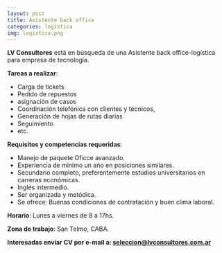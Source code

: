 ```yaml
---
layout: post
title: Asistente back office
categories: logística
img: logistica.png
---
```


**LV Consultores** está en búsqueda de una Asistente back office-logística para empresa de tecnología.



**Tareas a realizar**:

- Carga de tickets
- Pedido de repuestos
- asignación de casos
- Coordinación telefónica con clientes y técnicos,
- Generación de hojas de rutas diarias
- Seguimiento
- etc.



**Requisitos y competencias requeridas**:

- Manejo de paquete Oficce avanzado.
- Experiencia de mínimo un año en posiciones similares.
- Secundario completo, preferentemente estudios universitarios en carreras económicas.
- Inglés intermedio.
- Ser organizada y metódica.
- Se ofrece: Buenas condiciones de contratación y buen clima laboral.


**Horario**: Lunes a viernes de 8 a 17hs.

**Zona de trabajo**: San Telmo, CABA.
 


**Interesadas enviar CV por e-mail a: seleccion@lvconsultores.com.ar**
